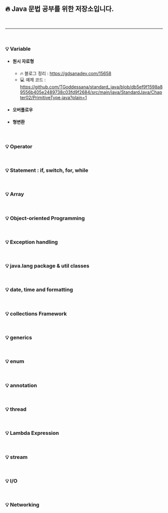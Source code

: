 ## :fire: Java 문법 공부를 위한 저장소입니다.

<br/>

---

<br/>

### :bulb: Variable

- #### 원시 자료형
    - :fire:  블로그 정리 : https://gdsanadev.com/15658
    - :computer: 예제
      코드 : https://github.com/TGoddessana/standard_java/blob/db5ef9f1598a89556b405e2489738c03fd9f2684/src/main/java/StandardJava/Chapter02/PrimitiveType.java?plain=1
- #### 오버플로우
- #### 형변환

<br/>

### :bulb: Operator

<br/>

### :bulb: Statement : if, switch, for, while

<br/>

### :bulb: Array

<br/>

### :bulb: Object-oriented Programming

<br/>

### :bulb: Exception handling

<br/>

### :bulb: java.lang package & util classes

<br/>

### :bulb: date, time and formatting

<br/>

### :bulb: collections Framework

<br/>

### :bulb: generics

<br/>

### :bulb: enum

<br/>

### :bulb: annotation

<br/>

### :bulb: thread

<br/>

### :bulb: Lambda Expression

<br/>

### :bulb: stream

<br/>

### :bulb: I/O

<br/>

### :bulb: Networking



